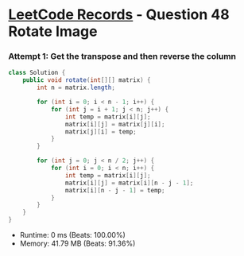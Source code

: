 # [LeetCode Records](../../README.md) - Question 48 Rotate Image

### Attempt 1: Get the transpose and then reverse the column
```java
class Solution {
    public void rotate(int[][] matrix) {
        int n = matrix.length;

        for (int i = 0; i < n - 1; i++) {
            for (int j = i + 1; j < n; j++) {
                int temp = matrix[i][j];
                matrix[i][j] = matrix[j][i];
                matrix[j][i] = temp;
            }
        }

        for (int j = 0; j < n / 2; j++) {
            for (int i = 0; i < n; i++) {
                int temp = matrix[i][j];
                matrix[i][j] = matrix[i][n - j - 1];
                matrix[i][n - j - 1] = temp;
            }
        }
    }
}
```
- Runtime: 0 ms (Beats: 100.00%)
- Memory: 41.79 MB (Beats: 91.36%)

<br>
